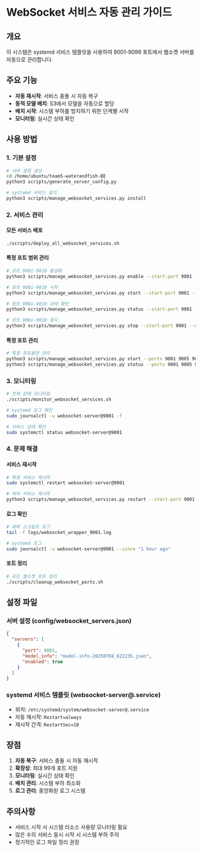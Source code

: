 # WebSocket 서비스 자동 관리 가이드

## 개요
이 시스템은 systemd 서비스 템플릿을 사용하여 9001-9099 포트에서 웹소켓 서버를 자동으로 관리합니다.

## 주요 기능
- **자동 재시작**: 서비스 충돌 시 자동 복구
- **동적 모델 배치**: S3에서 모델을 자동으로 할당
- **배치 시작**: 시스템 부하를 방지하기 위한 단계별 시작
- **모니터링**: 실시간 상태 확인

## 사용 방법

### 1. 기본 설정
```bash
# 서버 설정 생성
cd /home/ubuntu/team5-waterandfish-BE
python3 scripts/generate_server_config.py

# systemd 서비스 설치
python3 scripts/manage_websocket_services.py install
```

### 2. 서비스 관리

#### 모든 서비스 배포
```bash
./scripts/deploy_all_websocket_services.sh
```

#### 특정 포트 범위 관리
```bash
# 포트 9001-9010 활성화
python3 scripts/manage_websocket_services.py enable --start-port 9001 --end-port 9010

# 포트 9001-9010 시작
python3 scripts/manage_websocket_services.py start --start-port 9001 --end-port 9010

# 포트 9001-9010 상태 확인
python3 scripts/manage_websocket_services.py status --start-port 9001 --end-port 9010

# 포트 9001-9010 중지
python3 scripts/manage_websocket_services.py stop --start-port 9001 --end-port 9010
```

#### 특정 포트 관리
```bash
# 특정 포트들만 관리
python3 scripts/manage_websocket_services.py start --ports 9001 9005 9010
python3 scripts/manage_websocket_services.py status --ports 9001 9005 9010
```

### 3. 모니터링
```bash
# 전체 상태 모니터링
./scripts/monitor_websocket_services.sh

# systemd 로그 확인
sudo journalctl -u websocket-server@9001 -f

# 서비스 상태 확인
sudo systemctl status websocket-server@9001
```

### 4. 문제 해결

#### 서비스 재시작
```bash
# 특정 서비스 재시작
sudo systemctl restart websocket-server@9001

# 여러 서비스 재시작
python3 scripts/manage_websocket_services.py restart --start-port 9001 --end-port 9005
```

#### 로그 확인
```bash
# 래퍼 스크립트 로그
tail -f logs/websocket_wrapper_9001.log

# systemd 로그
sudo journalctl -u websocket-server@9001 --since "1 hour ago"
```

#### 포트 정리
```bash
# 모든 웹소켓 포트 정리
./scripts/cleanup_websocket_ports.sh
```

## 설정 파일

### 서버 설정 (config/websocket_servers.json)
```json
{
  "servers": [
    {
      "port": 9001,
      "model_info": "model-info-20250704_022235.json",
      "enabled": true
    }
  ]
}
```

### systemd 서비스 템플릿 (websocket-server@.service)
- 위치: `/etc/systemd/system/websocket-server@.service`
- 자동 재시작: `Restart=always`
- 재시작 간격: `RestartSec=10`

## 장점
1. **자동 복구**: 서비스 충돌 시 자동 재시작
2. **확장성**: 최대 99개 포트 지원
3. **모니터링**: 실시간 상태 확인
4. **배치 관리**: 시스템 부하 최소화
5. **로그 관리**: 중앙화된 로그 시스템

## 주의사항
- 서비스 시작 시 시스템 리소스 사용량 모니터링 필요
- 많은 수의 서비스 동시 시작 시 시스템 부하 주의
- 정기적인 로그 파일 정리 권장
